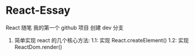 # React-Essay

React 随笔
我的第一个 github 项目
创建 dev 分支

1. 简单实现 react 的几个核心方法:
   1.1: 实现 React.createElement()
   1.2: 实现 ReactDom.render()
